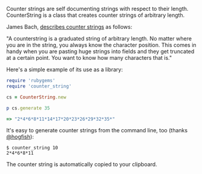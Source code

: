 Counter strings are self documenting strings with respect to their length. CounterString is a class that creates counter strings of arbitrary length.

James Bach, [describes counter strings](http://www.satisfice.com/blog/archives/22) as follows:

"A counterstring is a graduated string of arbitrary length. No matter where you are in the string, you always know the character position. This comes in handy when you are pasting huge strings into fields and they get truncated at a certain point. You want to know how many characters that is."

Here's a simple example of its use as a library:

```ruby
require 'rubygems'
require 'counter_string'

cs = CounterString.new

p cs.generate 35

=> "2*4*6*8*11*14*17*20*23*26*29*32*35*"
```

It's easy to generate counter strings from the command line, too (thanks [@hogfish](https://github.com/hogfish)):

```
$ counter_string 10
2*4*6*8*11
```

The counter string is automatically copied to your clipboard.
